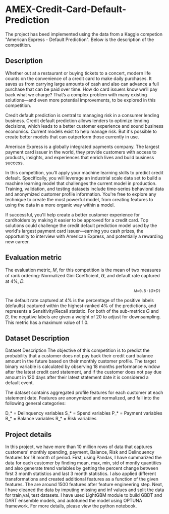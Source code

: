 # AMEX-Credit-Card-Default-Prediction

The project has beed implemented using the data from a Kaggle competion "American Express - Default Prediction". Below is the description of the competition.

## Description

Whether out at a restaurant or buying tickets to a concert, modern life counts on the convenience of a credit card to make daily purchases. It saves us from carrying large amounts of cash and also can advance a full purchase that can be paid over time. How do card issuers know we’ll pay back what we charge? That’s a complex problem with many existing solutions—and even more potential improvements, to be explored in this competition.

Credit default prediction is central to managing risk in a consumer lending business. Credit default prediction allows lenders to optimize lending decisions, which leads to a better customer experience and sound business economics. Current models exist to help manage risk. But it's possible to create better models that can outperform those currently in use.

American Express is a globally integrated payments company. The largest payment card issuer in the world, they provide customers with access to products, insights, and experiences that enrich lives and build business success.

In this competition, you’ll apply your machine learning skills to predict credit default. Specifically, you will leverage an industrial scale data set to build a machine learning model that challenges the current model in production. Training, validation, and testing datasets include time-series behavioral data and anonymized customer profile information. You're free to explore any technique to create the most powerful model, from creating features to using the data in a more organic way within a model.

If successful, you'll help create a better customer experience for cardholders by making it easier to be approved for a credit card. Top solutions could challenge the credit default prediction model used by the world's largest payment card issuer—earning you cash prizes, the opportunity to interview with American Express, and potentially a rewarding new career.

## Evaluation metric
The evaluation metric, 𝑀, for this competition is the mean of two measures of rank ordering: Normalized Gini Coefficient, 𝐺, and default rate captured at 4%, 𝐷.

                                                             𝑀=0.5⋅(𝐺+𝐷)
                                                             
The default rate captured at 4% is the percentage of the positive labels (defaults) captured within the highest-ranked 4% of the predictions, and represents a Sensitivity/Recall statistic. For both of the sub-metrics 𝐺 and 𝐷, the negative labels are given a weight of 20 to adjust for downsampling. This metric has a maximum value of 1.0.

## Dataset Description

Dataset Description
The objective of this competition is to predict the probability that a customer does not pay back their credit card balance amount in the future based on their monthly customer profile. The target binary variable is calculated by observing 18 months performance window after the latest credit card statement, and if the customer does not pay due amount in 120 days after their latest statement date it is considered a default event.

The dataset contains aggregated profile features for each customer at each statement date. Features are anonymized and normalized, and fall into the following general categories:

D_* = Delinquency variables
S_* = Spend variables
P_* = Payment variables
B_* = Balance variables
R_* = Risk variables

## Project details

In this project, we have more than 10 million rows of data that captures customers' monthly spending, payment, Balance, Risk and Delinquency features for 18 month of period. First, using Pandas, I have summarized the data for each customer by finding mean, max, min, std of montly quantities and also generate trend variables by getting the percent change between first 3 month statistics and last 3 month statistics. I also applied different transformations and created additional features as a function of the given features. The are around 1500 features after feature engineering step. Next, I have cleaned the data by imputing missing and inf values and split the data for train,val, test datasets. I have used LightGBM module to build GBDT and DART ensemble models, and autotuned the model using OPTUNA framework. For more details, please view the python notebook.
